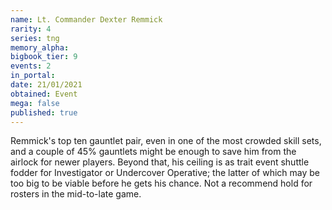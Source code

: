 ```yaml
---
name: Lt. Commander Dexter Remmick
rarity: 4
series: tng
memory_alpha:
bigbook_tier: 9
events: 2
in_portal:
date: 21/01/2021
obtained: Event
mega: false
published: true
---
```


Remmick's top ten gauntlet pair, even in one of the most crowded skill sets, and a couple of 45% gauntlets might be enough to save him from the airlock for newer players. Beyond that, his ceiling is as trait event shuttle fodder for Investigator or Undercover Operative; the latter of which may be too big to be viable before he gets his chance. Not a recommend hold for rosters in the mid-to-late game.
